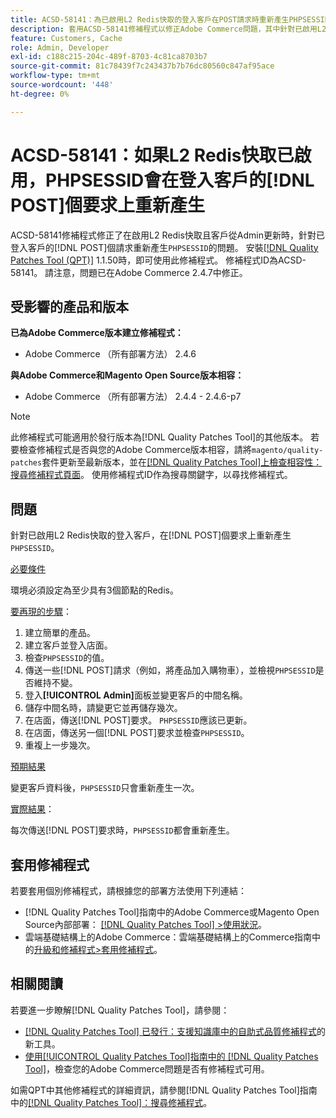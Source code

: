 ```yaml
---
title: ACSD-58141：為已啟用L2 Redis快取的登入客戶在POST請求時重新產生PHPSESSID
description: 套用ACSD-58141修補程式以修正Adobe Commerce問題，其中針對已啟用L2 Redis快取的登入客戶，在店面區域的POST請求上重新產生「PHPSESSID」，且客戶會從Admin更新。
feature: Customers, Cache
role: Admin, Developer
exl-id: c188c215-204c-489f-8703-4c81ca8703b7
source-git-commit: 81c78439f7c243437b7b76dc80560c847af95ace
workflow-type: tm+mt
source-wordcount: '448'
ht-degree: 0%

---
```


# ACSD-58141：如果L2 Redis快取已啟用，PHPSESSID會在登入客戶的[!DNL POST]個要求上重新產生

ACSD-58141修補程式修正了在啟用L2 Redis快取且客戶從Admin更新時，針對已登入客戶的[!DNL POST]個請求重新產生`PHPSESSID`的問題。 安裝[[!DNL Quality Patches Tool (QPT)]](https://experienceleague.adobe.com/en/docs/commerce-knowledge-base/kb/announcements/commerce-announcements/magento-quality-patches-released-new-tool-to-self-serve-quality-patches) 1.1.50時，即可使用此修補程式。 修補程式ID為ACSD-58141。 請注意，問題已在Adobe Commerce 2.4.7中修正。

## 受影響的產品和版本

**已為Adobe Commerce版本建立修補程式：**

* Adobe Commerce （所有部署方法） 2.4.6

**與Adobe Commerce和Magento Open Source版本相容：**

* Adobe Commerce （所有部署方法） 2.4.4 - 2.4.6-p7

>[!NOTE]
>
>此修補程式可能適用於發行版本為[!DNL Quality Patches Tool]的其他版本。 若要檢查修補程式是否與您的Adobe Commerce版本相容，請將`magento/quality-patches`套件更新至最新版本，並在[[!DNL Quality Patches Tool]上檢查相容性：搜尋修補程式頁面](https://experienceleague.adobe.com/tools/commerce-quality-patches/index.html)。 使用修補程式ID作為搜尋關鍵字，以尋找修補程式。

## 問題

針對已啟用L2 Redis快取的登入客戶，在[!DNL POST]個要求上重新產生`PHPSESSID`。

<u>必要條件</u>

環境必須設定為至少具有3個節點的Redis。

<u>要再現的步驟</u>：

1. 建立簡單的產品。
1. 建立客戶並登入店面。
1. 檢查`PHPSESSID`的值。
1. 傳送一些[!DNL POST]請求（例如，將產品加入購物車），並檢視`PHPSESSID`是否維持不變。
1. 登入&#x200B;**[!UICONTROL Admin]**&#x200B;面板並變更客戶的中間名稱。
1. 儲存中間名時，請變更它並再儲存幾次。
1. 在店面，傳送[!DNL POST]要求。 `PHPSESSID`應該已更新。
1. 在店面，傳送另一個[!DNL POST]要求並檢查`PHPSESSID`。
1. 重複上一步幾次。

<u>預期結果</u>

變更客戶資料後，`PHPSESSID`只會重新產生一次。

<u>實際結果</u>：

每次傳送[!DNL POST]要求時，`PHPSESSID`都會重新產生。

## 套用修補程式

若要套用個別修補程式，請根據您的部署方法使用下列連結：

* [!DNL Quality Patches Tool]指南中的Adobe Commerce或Magento Open Source內部部署： [[!DNL Quality Patches Tool] >使用狀況](/help/tools/quality-patches-tool/usage.md)。
* 雲端基礎結構上的Adobe Commerce：雲端基礎結構上的Commerce指南中的[升級和修補程式>套用修補程式](https://experienceleague.adobe.com/docs/commerce-cloud-service/user-guide/develop/upgrade/apply-patches.html)。

## 相關閱讀

若要進一步瞭解[!DNL Quality Patches Tool]，請參閱：

* [[!DNL Quality Patches Tool] 已發行：支援知識庫中的自助式品質修補程式](https://experienceleague.adobe.com/en/docs/commerce-knowledge-base/kb/announcements/commerce-announcements/magento-quality-patches-released-new-tool-to-self-serve-quality-patches)的新工具。
* [使用[!UICONTROL Quality Patches Tool]指南中的 [!DNL Quality Patches Tool]](/help/tools/quality-patches-tool/patches-available-in-qpt/check-patch-for-magento-issue-with-magento-quality-patches.md)，檢查您的Adobe Commerce問題是否有修補程式可用。


如需QPT中其他修補程式的詳細資訊，請參閱[!DNL Quality Patches Tool]指南中的[[!DNL Quality Patches Tool]：搜尋修補程式](https://experienceleague.adobe.com/tools/commerce-quality-patches/index.html)。
